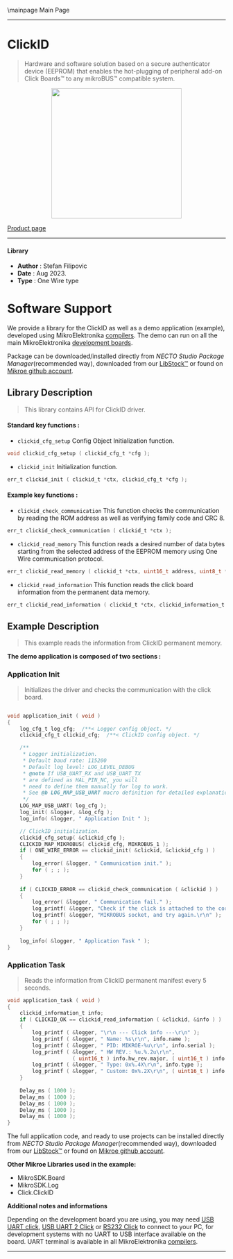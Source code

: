 \mainpage Main Page

---
# ClickID

> Hardware and software solution based on a secure authenticator device (EEPROM) that enables the hot-plugging of peripheral add-on Click Boards™ to any mikroBUS™ compatible system.

<p align="center">
  <img src="https://download.mikroe.com/images/click_for_ide/clickid.png" height=300px>
</p>

[Product page](https://www.mikroe.com/clickid)

---


#### Library

- **Author**        : Stefan Filipovic
- **Date**          : Aug 2023.
- **Type**          : One Wire type


# Software Support

We provide a library for the ClickID
as well as a demo application (example), developed using MikroElektronika
[compilers](https://www.mikroe.com/necto-studio).
The demo can run on all the main MikroElektronika [development boards](https://www.mikroe.com/development-boards).

Package can be downloaded/installed directly from *NECTO Studio Package Manager*(recommended way), downloaded from our [LibStock&trade;](https://libstock.mikroe.com) or found on [Mikroe github account](https://github.com/MikroElektronika/mikrosdk_click_v2/tree/master/clicks).

## Library Description

> This library contains API for ClickID driver.

#### Standard key functions :

- `clickid_cfg_setup` Config Object Initialization function.
```c
void clickid_cfg_setup ( clickid_cfg_t *cfg );
```

- `clickid_init` Initialization function.
```c
err_t clickid_init ( clickid_t *ctx, clickid_cfg_t *cfg );
```

#### Example key functions :

- `clickid_check_communication` This function checks the communication by reading the ROM address as well as verifying family code and CRC 8.
```c
err_t clickid_check_communication ( clickid_t *ctx );
```

- `clickid_read_memory` This function reads a desired number of data bytes starting from the selected address of the EEPROM memory using One Wire communication protocol.
```c
err_t clickid_read_memory ( clickid_t *ctx, uint16_t address, uint8_t *data_out, uint16_t len );
```

- `clickid_read_information` This function reads the click board information from the permanent data memory.
```c
err_t clickid_read_information ( clickid_t *ctx, clickid_information_t *info );
```

## Example Description

> This example reads the information from ClickID permanent memory.

**The demo application is composed of two sections :**

### Application Init

> Initializes the driver and checks the communication with the click board.

```c

void application_init ( void )
{
    log_cfg_t log_cfg;  /**< Logger config object. */
    clickid_cfg_t clickid_cfg;  /**< ClickID config object. */

    /** 
     * Logger initialization.
     * Default baud rate: 115200
     * Default log level: LOG_LEVEL_DEBUG
     * @note If USB_UART_RX and USB_UART_TX 
     * are defined as HAL_PIN_NC, you will 
     * need to define them manually for log to work. 
     * See @b LOG_MAP_USB_UART macro definition for detailed explanation.
     */
    LOG_MAP_USB_UART( log_cfg );
    log_init( &logger, &log_cfg );
    log_info( &logger, " Application Init " );

    // ClickID initialization.
    clickid_cfg_setup( &clickid_cfg );
    CLICKID_MAP_MIKROBUS( clickid_cfg, MIKROBUS_1 );
    if ( ONE_WIRE_ERROR == clickid_init( &clickid, &clickid_cfg ) ) 
    {
        log_error( &logger, " Communication init." );
        for ( ; ; );
    }
    
    if ( CLICKID_ERROR == clickid_check_communication ( &clickid ) )
    {
        log_error( &logger, " Communication fail." );
        log_printf( &logger, "Check if the click is attached to the correct " );
        log_printf( &logger, "MIKROBUS socket, and try again.\r\n" );
        for ( ; ; );
    }
    
    log_info( &logger, " Application Task " );
}

```

### Application Task

> Reads the information from ClickID permanent manifest every 5 seconds.

```c
void application_task ( void )
{
    clickid_information_t info;
    if ( CLICKID_OK == clickid_read_information ( &clickid, &info ) )
    {
        log_printf ( &logger, "\r\n --- Click info ---\r\n" );
        log_printf ( &logger, " Name: %s\r\n", info.name );
        log_printf ( &logger, " PID: MIKROE-%u\r\n", info.serial );
        log_printf ( &logger, " HW REV.: %u.%.2u\r\n", 
                     ( uint16_t ) info.hw_rev.major, ( uint16_t ) info.hw_rev.minor );
        log_printf ( &logger, " Type: 0x%.4X\r\n", info.type );
        log_printf ( &logger, " Custom: 0x%.2X\r\n", ( uint16_t ) info.custom );
    }
    
    Delay_ms ( 1000 );
    Delay_ms ( 1000 );
    Delay_ms ( 1000 );
    Delay_ms ( 1000 );
    Delay_ms ( 1000 );
}
```

The full application code, and ready to use projects can be installed directly from *NECTO Studio Package Manager*(recommended way), downloaded from our [LibStock&trade;](https://libstock.mikroe.com) or found on [Mikroe github account](https://github.com/MikroElektronika/mikrosdk_click_v2/tree/master/clicks).

**Other Mikroe Libraries used in the example:**

- MikroSDK.Board
- MikroSDK.Log
- Click.ClickID

**Additional notes and informations**

Depending on the development board you are using, you may need
[USB UART click](https://www.mikroe.com/usb-uart-click),
[USB UART 2 Click](https://www.mikroe.com/usb-uart-2-click) or
[RS232 Click](https://www.mikroe.com/rs232-click) to connect to your PC, for
development systems with no UART to USB interface available on the board. UART
terminal is available in all MikroElektronika
[compilers](https://shop.mikroe.com/compilers).

---
